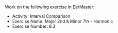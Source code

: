 Work on the following exercise in EarMaster:
- Activity: Interval Comparison
- Exercise Name: Major 2nd & Minor 7th - Harmonic
- Exercise Number: 8.3
